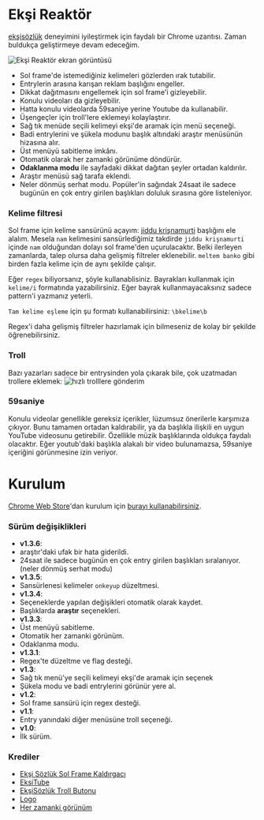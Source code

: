 # Ekşi Reaktör
[ekşisözlük](https://eksisozluk.com) deneyimini iyileştirmek için faydalı bir Chrome uzantısı. Zaman buldukça geliştirmeye devam edeceğim.

![Ekşi Reaktör ekran görüntüsü](https://i.imgur.com/fHVIzF8.png)

  - Sol frame'de istemediğiniz kelimeleri gözlerden ırak tutabilir.
  - Entrylerin arasına karışan reklam başlığını engeller.
  - Dikkat dağıtmasını engellemek için sol frame'i gizleyebilir.
  - Konulu videoları da gizleyebilir.
  - Hatta konulu videolarda 59saniye yerine Youtube da kullanabilir.
  - Üşengeçler için troll'lere eklemeyi kolaylaştırır.
  - Sağ tık menüde seçili kelimeyi ekşi'de aramak için menü seçeneği.
  - Badi entrylerini ve şükela modunu başlık altındaki araştır menüsünün hizasına alır.
  - Üst menüyü sabitleme imkânı.
  - Otomatik olarak her zamanki görünüme döndürür.
  - **Odaklanma modu** ile sayfadaki dikkat dağıtan şeyler ortadan kaldırılır.
  - Araştır menüsü sağ tarafa eklendi.
  - Neler dönmüş serhat modu. Popüler'in sağındak 24saat ile sadece bugünün en çok entry girilen başlıkları doluluk sırasına göre listeleniyor.


### Kelime filtresi
Sol frame için kelime sansürünü açayım: [jiddu krişnamurti](https://eksisozluk.com/jiddu-krisnamurti--94693) başlığını ele alalım. Mesela `nam` kelimesini sansürlediğimiz takdirde `jiddu krişnamurti` içinde `nam` olduğundan dolayı sol frame'den uçurulacaktır. Belki ilerleyen zamanlarda, talep olursa daha gelişmiş filtreler eklenebilir. `meltem banko` gibi birden fazla kelime için de aynı şekilde çalışır.

Eğer `regex` biliyorsanız, şöyle kullanablisiniz. Bayrakları kullanmak için `kelime/i` formatında yazabilirsiniz. Eğer bayrak kullanmayacaksınız sadece pattern'i  yazmanız yeterli.

`Tam kelime eşleme` için şu formatı kullanabilirsiniz: `\bkelime\b`

Regex'i daha gelişmiş filtreler hazırlamak için bilmeseniz de kolay bir şekilde öğrenebilirsiniz.

### Troll
Bazı yazarları sadece bir entrysinden yola çıkarak bile, çok uzatmadan trollere eklemek:
![hızlı trolllere gönderim](http://i.imgur.com/shYlt7X.png)

### 59saniye
Konulu videolar genellikle gereksiz içerikler, lüzumsuz önerilerle karşımıza çıkıyor. Bunu tamamen ortadan kaldırabilir, ya da başlıkla ilişkili en uygun YouTube videosunu getirebilir. Özellikle müzik başlıklarında oldukça faydalı olacaktır. Eğer youtub'daki başlıkla alakalı bir video bulunamazsa, 59saniye içeriğini görünmesine izin veriyor.

# Kurulum

[Chrome Web Store](https://chrome.google.com/webstore/detail/ek%C5%9Fi-reakt%C3%B6r/lijejpanomegahjfjepnnkdlfipkddaa)'dan kurulum için [burayı kullanabilirsiniz](https://chrome.google.com/webstore/detail/ek%C5%9Fi-reakt%C3%B6r/lijejpanomegahjfjepnnkdlfipkddaa?hl=tr&gl=TR).

### Sürüm değişiklikleri
- **v1.3.6**:
 - araştır'daki ufak bir hata giderildi.
 - 24saat ile sadece bugünün en çok entry girilen başlıkları sıralanıyor. (neler dönmüş serhat modu)
- **v1.3.5**:
 - Sansürlenesi kelimeler `onkeyup` düzeltmesi.
- **v1.3.4**:
 - Seçeneklerde yapılan değişikleri otomatik olarak kaydet.
 - Başlıklarda **araştır** seçenekleri.
- **v1.3.3**:
 - Üst menüyü sabitleme.
 - Otomatik her zamanki görünüm.
 - Odaklanma modu.
- **v1.3.1**:
 - Regex'te düzeltme ve flag desteği.
- **v1.3**:
 - Sağ tık menü'ye seçili kelimeyi ekşi'de aramak için seçenek
 - Şükela modu ve badi entrylerini görünür yere al.
- **v1.2**:
 - Sol frame sansürü için regex desteği.
- **v1.1**:
 - Entry yanındaki diğer menüsüne troll seçeneği.
- **v1.0**:
 - İlk sürüm.

### Krediler
- [Ekşi Sözlük Sol Frame Kaldırgacı](https://chrome.google.com/webstore/detail/ek%C5%9Fi-s%C3%B6zl%C3%BCk-sol-frame-kal/kahiifbhglbbanbmkkgklfccicbglcjl)
- [EksiTube](https://github.com/metude/eksitube)
- [EkşiSözlük Troll Butonu](https://chrome.google.com/webstore/detail/ek%C5%9Fi-s%C3%B6zl%C3%BCk-troll-butonu/lhgmmdnlaoppjfbjgdhokcipogmgcfcc)
- [Logo](http://www.iconarchive.com/show/windows-8-icons-by-icons8/Industry-Nuclear-Power-Plant-icon.html)
- [Her zamanki görünüm](https://chrome.google.com/webstore/detail/ek%C5%9Fi-s%C3%B6zl%C3%BCk-her-zamanki-g/bmakpbbnljjdagpiajcojpmbcpmpijld)
